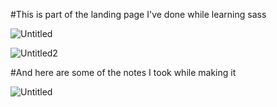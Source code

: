 #This is part of the landing page I've done while learning sass

![Untitled](https://user-images.githubusercontent.com/85122614/213841137-9ab66345-3bce-4ac1-9324-9765187d793b.png)

![Untitled2](https://user-images.githubusercontent.com/85122614/213841139-bd72ee0f-507f-4476-8215-f9341fc97d9c.png)



#And here are some of the notes I took while making it 

![Untitled](https://user-images.githubusercontent.com/85122614/213841185-d7768076-631f-4abf-8dfb-ed5d69726ee9.png)
